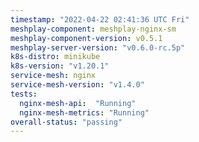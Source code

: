 ```yaml
---
timestamp: "2022-04-22 02:41:36 UTC Fri"
meshplay-component: meshplay-nginx-sm
meshplay-component-version: v0.5.1
meshplay-server-version: "v0.6.0-rc.5p"
k8s-distro: minikube
k8s-version: "v1.20.1"
service-mesh: nginx
service-mesh-version: "v1.4.0"
tests:
  nginx-mesh-api:  "Running"
  nginx-mesh-metrics: "Running"
overall-status: "passing"
---
```

